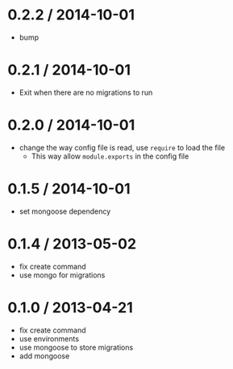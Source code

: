 
0.2.2 / 2014-10-01
==================
  
  * bump

0.2.1 / 2014-10-01
==================

  * Exit when there are no migrations to run

0.2.0 / 2014-10-01
==================

  * change the way config file is read, use `require` to load the file
    - This way allow `module.exports` in the config file

0.1.5 / 2014-10-01
==================

  * set mongoose dependency

0.1.4 / 2013-05-02
==================

  * fix create command
  * use mongo for migrations

0.1.0 / 2013-04-21
==================

  * fix create command
  * use environments
  * use mongoose to store migrations
  * add mongoose
